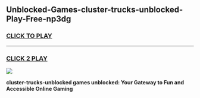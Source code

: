 
## Unblocked-Games-cluster-trucks-unblocked-Play-Free-np3dg
<h3>
<a href="https://premium76.site?title=cluster-trucks-unblocked&ref=12A">CLICK TO PLAY</a></h3>
<hr>

<h3>
<a href="https://premium76.site?title=cluster-trucks-unblocked&ref=12A">CLICK 2 PLAY</a>
  
</h3>

<a href="https://premium76.site?title=cluster-trucks-unblocked&ref=12A"><img src="https://clearcache.store/games.png"></a>


**cluster-trucks-unblocked games unblocked: Your Gateway to Fun and Accessible Online Gaming**
